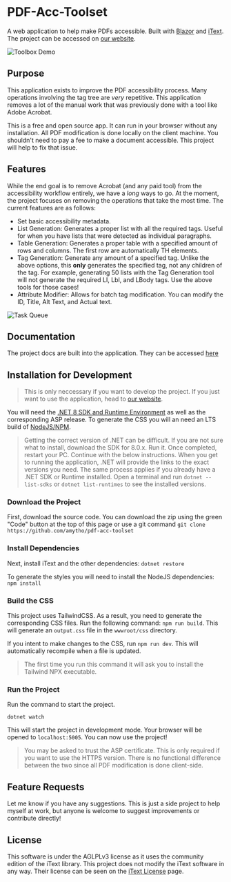 # PDF-Acc-Toolset
A web application to help make PDFs accessible. Built with [Blazor](https://dotnet.microsoft.com/en-us/apps/aspnet/web-apps/blazor) and [iText](https://itextpdf.com/).
The project can be accessed on [our website](https://pdf-accessibility.tools).

![Toolbox Demo](https://github.com/aMytho/Pdf-Acc-Toolset/assets/58316242/7f90bd11-3cc1-4f9a-8728-1d2f6994947a)


## Purpose

This application exists to improve the PDF accessibility process. Many operations involving the tag tree are *very* repetitive. This application removes a lot of the manual work that was previously done with a tool like Adobe Acrobat.

This is a free and open source app. It can run in your browser without any installation. All PDF modification is done locally on the client machine. You shouldn't need to pay a fee to make a document accessible. This project will help to fix that issue.

## Features

While the end goal is to remove Acrobat (and any paid tool) from the accessibility workflow entirely, we have a *long* ways to go. At the moment, the project focuses on removing the operations that take the most time. The current features are as follows:

- Set basic accessibility metadata.
- List Generation: Generates a proper list with all the required tags. Useful for when you have lists that were detected as individual paragraphs.
- Table Generation: Generates a proper table with a specified amount of rows and columns. The first row are automatically TH elements.
- Tag Generation: Generate any amount of a specified tag. Unlike the above options, this **only** generates the specified tag, not any children of the tag. For example, generating 50 lists with the Tag Generation tool will not generate the required LI, Lbl, and LBody tags. Use the above tools for those cases!
- Attribute Modifier: Allows for batch tag modification. You can modify the ID, Title, Alt Text, and Actual text.

![Task Queue](https://github.com/aMytho/Pdf-Acc-Toolset/assets/58316242/907eb38b-eb18-421a-acd2-8cd2fae5e56b)

## Documentation
The project docs are built into the application. They can be accessed [here](https://pdf-accessibility.tools/docs)

## Installation for Development

> This is only neccessary if you want to develop the project. If you just want to use the application, head to [our website](https://pdf-accessibility.tools).

You will need the [.NET 8 SDK and Runtime Environment](https://dotnet.microsoft.com/en-us/download/dotnet/8.0) as well as the corresponding ASP release. To generate the CSS you will an need an LTS build of [NodeJS/NPM](https://nodejs.org/en).

> Getting the correct version of .NET can be difficult. If you are not sure what to install, download the SDK for 8.0.x. Run it. Once completed, restart your PC. Continue with the below instructions. When you get to running the application, .NET will provide the links to the exact versions you need.
> The same process applies if you already have a .NET SDK or Runtime installed. Open a terminal and run `dotnet --list-sdks` or `dotnet list-runtimes` to see the installed versions.

### Download the Project

First, download the source code. You can download the zip using the green "Code" button at the top of this page or use a git command `git clone https://github.com/amytho/pdf-acc-toolset`

### Install Dependencies

Next, install iText and the other dependencies: `dotnet restore`

To generate the styles you will need to install the NodeJS dependencies: `npm install`

### Build the CSS

This project uses TailwindCSS. As a result, you need to generate the corresponding CSS files.
Run the following command: `npm run build`. This will generate an `output.css` file in the `wwwroot/css` directory.

If you intent to make changes to the CSS, run `npm run dev`. This will automatically recompile when a file is updated.

> The first time you run this command it will ask you to install the Tailwind NPX executable.

### Run the Project

Run the command to start the project.

`dotnet watch`

This will start the project in development mode. Your browser will be opened to `localhost:5005`. You can now use the project!

> You may be asked to trust the ASP certificate. This is only required if you want to use the HTTPS version. There is no functional difference between the two since all PDF modification is done client-side.

## Feature Requests

Let me know if you have any suggestions. This is just a side project to help myself at work, but anyone is welcome to suggest improvements or contribute directly!

## License

This software is under the AGLPLv3 license as it uses the community edition of the iText library.
This project does not modify the iText software in any way.
Their license can be seen on the [iText License](https://itextpdf.com/how-buy/legal/agpl-gnu-affero-general-public-license) page.
